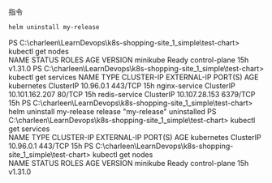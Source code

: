 
指令
```sh
helm uninstall my-release
```

PS C:\charleen\LearnDevops\k8s-shopping-site_1_simple\test-chart> kubectl get nodes                               
NAME       STATUS   ROLES           AGE   VERSION
minikube   Ready    control-plane   15h   v1.31.0
PS C:\charleen\LearnDevops\k8s-shopping-site_1_simple\test-chart> kubectl get services
NAME            TYPE        CLUSTER-IP       EXTERNAL-IP   PORT(S)    AGE
kubernetes      ClusterIP   10.96.0.1        <none>        443/TCP    15h
nginx-service   ClusterIP   10.101.162.207   <none>        80/TCP     15h
redis-service   ClusterIP   10.107.28.153    <none>        6379/TCP   15h
PS C:\charleen\LearnDevops\k8s-shopping-site_1_simple\test-chart> helm uninstall my-release
release "my-release" uninstalled
PS C:\charleen\LearnDevops\k8s-shopping-site_1_simple\test-chart> kubectl get services     
NAME         TYPE        CLUSTER-IP   EXTERNAL-IP   PORT(S)   AGE
kubernetes   ClusterIP   10.96.0.1    <none>        443/TCP   15h
PS C:\charleen\LearnDevops\k8s-shopping-site_1_simple\test-chart> kubectl get nodes        
NAME       STATUS   ROLES           AGE   VERSION
minikube   Ready    control-plane   15h   v1.31.0
